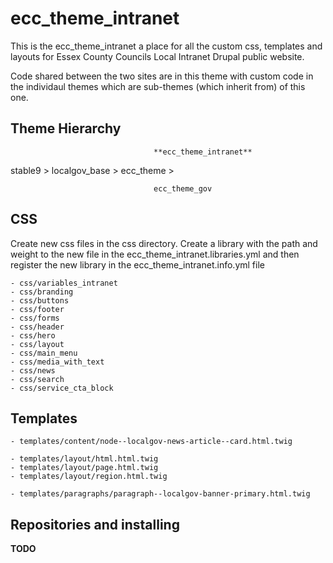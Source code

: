 # ecc_theme_intranet

This is the ecc_theme_intranet a place for all the custom css, templates and layouts for Essex County Councils Local Intranet Drupal public website.

Code shared between the two sites are in this theme with custom code in the individaul themes which are sub-themes (which inherit from) of this one.

## Theme Hierarchy

                                    **ecc_theme_intranet**
stable9 > localgov_base > ecc_theme >

                                    ecc_theme_gov

## CSS

Create new css files in the css directory. Create a library with the path and weight to the new file in the ecc_theme_intranet.libraries.yml and then register the new library in the ecc_theme_intranet.info.yml file

    - css/variables_intranet
    - css/branding
    - css/buttons
    - css/footer
    - css/forms
    - css/header
    - css/hero
    - css/layout
    - css/main_menu
    - css/media_with_text
    - css/news
    - css/search
    - css/service_cta_block

## Templates

    - templates/content/node--localgov-news-article--card.html.twig

    - templates/layout/html.html.twig
    - templates/layout/page.html.twig
    - templates/layout/region.html.twig

    - templates/paragraphs/paragraph--localgov-banner-primary.html.twig

## Repositories and installing

**TODO**
